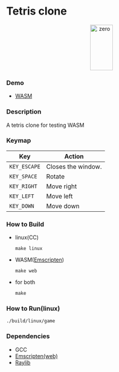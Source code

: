 # Tetris clone

<p align="center">
    <img src="https://upload.wikimedia.org/wikipedia/commons/thumb/9/9c/Typical_Tetris_Game.svg/640px-Typical_Tetris_Game.svg.png" alt="zero" width="60" height="120">
</p>

### Demo
  * [WASM](https://chipskein.github.io/tetris-wasm/)

### Description
  A tetris clone for testing WASM

### Keymap
| Key             | Action                                                                                                  |
|-----------------|---------------------------------------------------------------------------------------------------------|
| `KEY_ESCAPE`    | Closes the window.                                                                          |
| `KEY_SPACE`     | Rotate                                                                                                  |
| `KEY_RIGHT`     | Move right                                                                                              |
| `KEY_LEFT`      | Move left                                                                                               |
| `KEY_DOWN`      | Move down                                                                                               |



### How to Build
  * linux(CC)
    
        make linux

  * WASM([Emscripten](https://emscripten.org/docs/introducing_emscripten/index.html))

        make web

  * for both

        make

### How to Run(linux)

    ./build/linux/game
    

### Dependencies
* GCC
* [Emscripten(web)](https://emscripten.org/docs/introducing_emscripten/index.html)
* [Raylib](https://github.com/raysan5/raylib)
  


